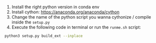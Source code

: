 1. Install the right python version in conda env
2. Install cython: https://anaconda.org/anaconda/cython
3. Change the name of the python script you wanna cythonize / compile inside the `setup.py`
4. Execute the following code in terminal or run the `runme.sh` script:
```bash
python3 setup.py build_ext --inplace
```

